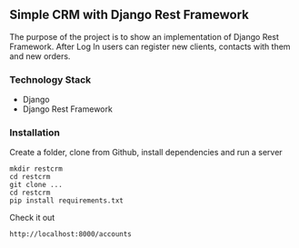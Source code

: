 ## Simple CRM with Django Rest Framework

The purpose of the project is to show an implementation of Django Rest Framework.
After Log In users can register new clients, contacts with them and new orders.

### Technology Stack

* Django
* Django Rest Framework

### Installation

Create a folder, clone from Github, install dependencies and run a server
```
mkdir restcrm
cd restcrm
git clone ...
cd restcrm
pip install requirements.txt
```
Check it out
```
http://localhost:8000/accounts
```